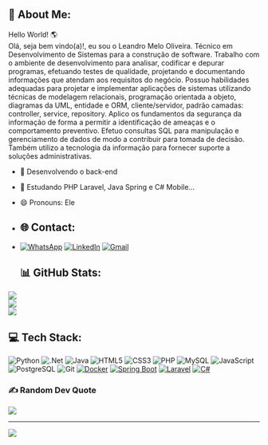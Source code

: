 ## 💫 About Me:<br>
Hello World! 🌎<br>
Olá, seja bem vindo(a)!, eu sou o Leandro Melo Oliveira. Técnico em Desenvolvimento de Sistemas para a construção de software. Trabalho com o ambiente de desenvolvimento para analisar, codificar e depurar programas, efetuando testes de qualidade, projetando e documentando informações que atendam aos requisitos do negócio. Possuo habilidades adequadas para projetar e implementar aplicações de sistemas utilizando técnicas de modelagem relacionais, programação orientada a objeto, diagramas da UML, entidade e ORM, cliente/servidor, padrão camadas: controller, service, repository. Aplico os fundamentos da segurança da informação de forma a permitir a identificação de ameaças e o comportamento preventivo. Efetuo consultas SQL para manipulação e gerenciamento de dados de modo a contribuir para tomada de decisão. Também utilizo a tecnologia da informação para fornecer suporte a soluções administrativas.<br>

- 🔭 Desenvolvendo o back-end
- 🌱 Estudando PHP Laravel, Java Spring e C# Mobile...
- 😄 Pronouns: Ele<br>

- ## 🌐 Contact:<br>
- [![WhatsApp](https://img.shields.io/badge/WhatsApp-25D366?style=for-the-badge&logo=whatsapp&logoColor=white)](https://wa.me/5518991088364)
  [![LinkedIn](https://img.shields.io/badge/LinkedIn-0077B5?style=for-the-badge&logo=linkedin&logoColor=white)](https://linkedin.com/in/leandro-melo-oliveira-63b85234)
  [![Gmail](https://img.shields.io/badge/Gmail-D14836?style=for-the-badge&logo=gmail&logoColor=white)](leandromelodia@gmail.com)

  ## 📊 GitHub Stats:<br>
![](https://github-readme-stats.vercel.app/api?username=Le234&theme=radical&hide_border=true&include_all_commits=false&count_private=false)<br/>
![](https://github-readme-streak-stats.herokuapp.com/?user=Le234&theme=radical&hide_border=true)<br/>
![](https://github-readme-stats.vercel.app/api/top-langs/?username=Le234&theme=radical&hide_border=true&include_all_commits=false&count_private=false&layout=compact)

## 💻 Tech Stack:
![Python](https://img.shields.io/badge/python-3670A0?style=flat&logo=python&logoColor=ffdd54)
![.Net](https://img.shields.io/badge/.NET-5C2D91?style=for-the-badge&logo=.net&logoColor=white) 
![Java](https://img.shields.io/badge/Java-ED8B00?style=for-the-badge&logo=openjdk&logoColor=white)
![HTML5](https://img.shields.io/badge/html5-%23E34F26.svg?style=flat&logo=html5&logoColor=white)
![CSS3](https://img.shields.io/badge/css3-%231572B6.svg?style=flat&logo=css3&logoColor=white)
![PHP](https://img.shields.io/badge/PHP-777BB4?style=for-the-badge&logo=php&logoColor=white)
![MySQL](https://img.shields.io/badge/MySQL-00000F?style=for-the-badge&logo=mysql&logoColor=white)
![JavaScript](https://img.shields.io/badge/javascript-%23323330.svg?style=flat&logo=javascript&logoColor=%23F7DF1E) 
![PostgreSQL](https://img.shields.io/badge/PostgreSQL-316192?style=for-the-badge&logo=postgresql&logoColor=white)
![Git](https://img.shields.io/badge/GIT-E44C30?style=for-the-badge&logo=git&logoColor=white)
[![Docker](https://img.shields.io/badge/Docker-2496ED?logo=docker&logoColor=fff)](#)
[![Spring Boot](https://img.shields.io/badge/Spring%20Boot-6DB33F?logo=springboot&logoColor=fff)](#)
[![Laravel](https://img.shields.io/badge/Laravel-%23FF2D20.svg?logo=laravel&logoColor=white)](#)
[![C#](https://custom-icon-badges.demolab.com/badge/C%23-%23239120.svg?logo=cshrp&logoColor=white)](#)

### ✍️ Random Dev Quote
![](https://quotes-github-readme.vercel.app/api?type=vetical&theme=radical)


  
---  

[![](https://visitcount.itsvg.in/api?id=Le234&label=Profile%20Views&color=5&icon=0&pretty=false)](https://visitcount.itsvg.in)
  
